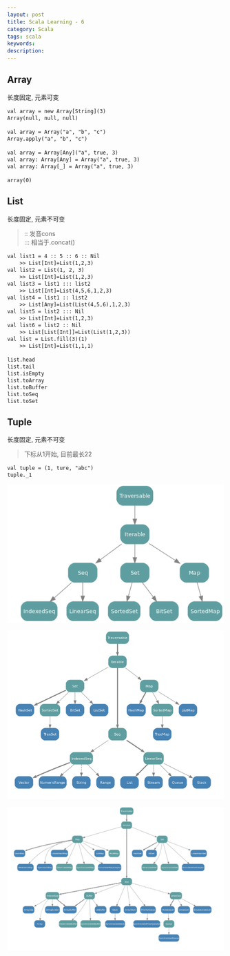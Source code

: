 ```yaml
---
layout: post
title: Scala Learning - 6
category: Scala
tags: scala
keywords:
description:
---
```


## Array  

长度固定, 元素可变  

```
val array = new Array[String](3)  
Array(null, null, null)  

val array = Array("a", "b", "c")  
Array.apply("a", "b", "c")  

val array = Array[Any]("a", true, 3)  
val array: Array[Any] = Array("a", true, 3)  
val array: Array[_] = Array("a", true, 3)  

array(0)
```



## List  

长度固定, 元素不可变  

> :: 发音cons  
> ::: 相当于.concat()  

```
val list1 = 4 :: 5 :: 6 :: Nil  
    >> List[Int]=List(1,2,3)  
val list2 = List(1, 2, 3)  
    >> List[Int]=List(1,2,3)  
val list3 = list1 ::: list2
    >> List[Int]=List(4,5,6,1,2,3)
val list4 = list1 :: list2
    >> List[Any]=List(List(4,5,6),1,2,3)
val list5 = list2 ::: Nil
    >> List[Int]=List(1,2,3)
val list6 = list2 :: Nil
    >> List[List[Int]]=List(List(1,2,3))
val list = List.fill(3)(1)
    >> List[Int]=List(1,1,1)
    
list.head
list.tail
list.isEmpty
list.toArray
list.toBuffer
list.toSeq
list.toSet
```

## Tuple  

长度固定, 元素不可变  

> 下标从1开始, 目前最长22  

```
val tuple = (1, ture, "abc")  
tuple._1
```  


![collection](/public/img/collection.png)  

![immutable](/public/img/immutable.png)  

![mutable](/public/img/mutable.png)  



